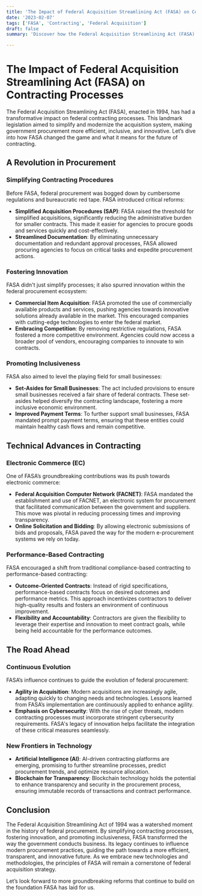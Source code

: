 ```yaml
---
title: 'The Impact of Federal Acquisition Streamlining Act (FASA) on Contracting Processes'
date: '2023-02-07'
tags: ['FASA', 'Contracting', 'Federal Acquisition']
draft: false
summary: 'Discover how the Federal Acquisition Streamlining Act (FASA) transformed contracting processes, fostering efficiency, innovation, and inclusiveness in government procurement.'

---
```


# The Impact of Federal Acquisition Streamlining Act (FASA) on Contracting Processes

The Federal Acquisition Streamlining Act (FASA), enacted in 1994, has had a transformative impact on federal contracting processes. This landmark legislation aimed to simplify and modernize the acquisition system, making government procurement more efficient, inclusive, and innovative. Let’s dive into how FASA changed the game and what it means for the future of contracting.

## A Revolution in Procurement

### Simplifying Contracting Procedures

Before FASA, federal procurement was bogged down by cumbersome regulations and bureaucratic red tape. FASA introduced critical reforms:

- **Simplified Acquisition Procedures (SAP)**: FASA raised the threshold for simplified acquisitions, significantly reducing the administrative burden for smaller contracts. This made it easier for agencies to procure goods and services quickly and cost-effectively.
- **Streamlined Documentation**: By eliminating unnecessary documentation and redundant approval processes, FASA allowed procuring agencies to focus on critical tasks and expedite procurement actions.

### Fostering Innovation

FASA didn't just simplify processes; it also spurred innovation within the federal procurement ecosystem:

- **Commercial Item Acquisition**: FASA promoted the use of commercially available products and services, pushing agencies towards innovative solutions already available in the market. This encouraged companies with cutting-edge technologies to enter the federal market.
- **Embracing Competition**: By removing restrictive regulations, FASA fostered a more competitive environment. Agencies could now access a broader pool of vendors, encouraging companies to innovate to win contracts.

### Promoting Inclusiveness

FASA also aimed to level the playing field for small businesses:

- **Set-Asides for Small Businesses**: The act included provisions to ensure small businesses received a fair share of federal contracts. These set-asides helped diversify the contracting landscape, fostering a more inclusive economic environment.
- **Improved Payment Terms**: To further support small businesses, FASA mandated prompt payment terms, ensuring that these entities could maintain healthy cash flows and remain competitive.

## Technical Advances in Contracting

### Electronic Commerce (EC)

One of FASA’s groundbreaking contributions was its push towards electronic commerce:

- **Federal Acquisition Computer Network (FACNET)**: FASA mandated the establishment and use of FACNET, an electronic system for procurement that facilitated communication between the government and suppliers. This move was pivotal in reducing processing times and improving transparency.
- **Online Solicitation and Bidding**: By allowing electronic submissions of bids and proposals, FASA paved the way for the modern e-procurement systems we rely on today.

### Performance-Based Contracting

FASA encouraged a shift from traditional compliance-based contracting to performance-based contracting:

- **Outcome-Oriented Contracts**: Instead of rigid specifications, performance-based contracts focus on desired outcomes and performance metrics. This approach incentivizes contractors to deliver high-quality results and fosters an environment of continuous improvement.
- **Flexibility and Accountability**: Contractors are given the flexibility to leverage their expertise and innovation to meet contract goals, while being held accountable for the performance outcomes.

## The Road Ahead

### Continuous Evolution

FASA’s influence continues to guide the evolution of federal procurement:

- **Agility in Acquisition**: Modern acquisitions are increasingly agile, adapting quickly to changing needs and technologies. Lessons learned from FASA’s implementation are continuously applied to enhance agility.
- **Emphasis on Cybersecurity**: With the rise of cyber threats, modern contracting processes must incorporate stringent cybersecurity requirements. FASA's legacy of innovation helps facilitate the integration of these critical measures seamlessly.

### New Frontiers in Technology

- **Artificial Intelligence (AI)**: AI-driven contracting platforms are emerging, promising to further streamline processes, predict procurement trends, and optimize resource allocation.
- **Blockchain for Transparency**: Blockchain technology holds the potential to enhance transparency and security in the procurement process, ensuring immutable records of transactions and contract performance.

## Conclusion

The Federal Acquisition Streamlining Act of 1994 was a watershed moment in the history of federal procurement. By simplifying contracting processes, fostering innovation, and promoting inclusiveness, FASA transformed the way the government conducts business. Its legacy continues to influence modern procurement practices, guiding the path towards a more efficient, transparent, and innovative future. As we embrace new technologies and methodologies, the principles of FASA will remain a cornerstone of federal acquisition strategy.

Let’s look forward to more groundbreaking reforms that continue to build on the foundation FASA has laid for us.
